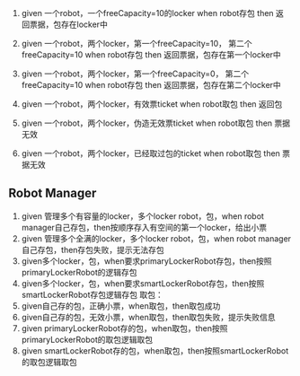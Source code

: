 1. given 一个robot，一个freeCapacity=10的locker
when robot存包
then 返回票据，包存在locker中

2. given 一个robot，两个locker，第一个freeCapacity=10， 第二个freeCapacity=10
when robot存包
then 返回票据，包存在第一个locker中

3. given 一个robot，两个locker，第一个freeCapacity=0， 第二个freeCapacity=10
when robot存包
then 返回票据，包存在第二个locker中

4. given 一个robot，两个locker，有效票ticket
when robot取包
then 返回包

5. given 一个robot，两个locker，伪造无效票ticket
when robot取包
then 票据无效

6. given 一个robot，两个locker，已经取过包的ticket
when robot取包
then 票据无效


## Robot Manager
1. given 管理多个有容量的locker，多个locker robot，包，when robot manager自己存包，then按顺序存入有空间的第一个locker，给出小票
2. given 管理多个全满的locker，多个locker robot，包，when robot manager自己存包，then存包失败，提示无法存包
3. given多个locker，包，when要求primaryLockerRobot存包，then按照primaryLockerRobot的逻辑存包
4. given多个locker，包，when要求smartLockerRobot存包，then按照smartLockerRobot存包逻辑存包
取包：
5. given自己存的包，正确小票，when取包，then取包成功
6. given自己存的包，无效小票，when取包，then取包失败，提示失败信息
7. given primaryLockerRobot存的包，when取包，then按照primaryLockerRobot的取包逻辑取包
8. given smartLockerRobot存的包，when取包，then按照smartLockerRobot的取包逻辑取包
